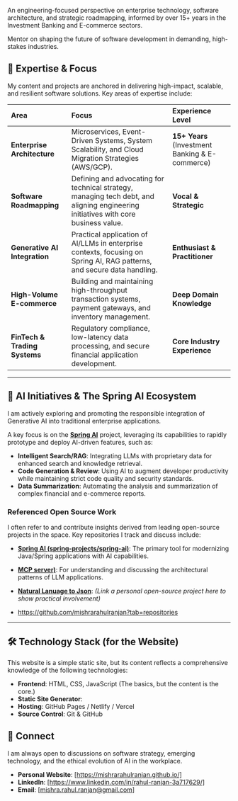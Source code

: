 
An engineering-focused perspective on enterprise technology, software architecture, and strategic roadmapping, informed by over 15+ years in the Investment Banking and E-commerce sectors.

Mentor on shaping the future of software development in demanding, high-stakes industries.

## 🚀 Expertise & Focus

My content and projects are anchored in delivering high-impact, scalable, and resilient software solutions. Key areas of expertise include:

| Area | Focus | Experience Level |
| :--- | :--- | :--- |
| **Enterprise Architecture** | Microservices, Event-Driven Systems, System Scalability, and Cloud Migration Strategies (AWS/GCP). | **15+ Years** (Investment Banking & E-commerce) |
| **Software Roadmapping** | Defining and advocating for technical strategy, managing tech debt, and aligning engineering initiatives with core business value. | **Vocal & Strategic** |
| **Generative AI Integration** | Practical application of AI/LLMs in enterprise contexts, focusing on Spring AI, RAG patterns, and secure data handling. | **Enthusiast & Practitioner** |
| **High-Volume E-commerce** | Building and maintaining high-throughput transaction systems, payment gateways, and inventory management. | **Deep Domain Knowledge** |
| **FinTech & Trading Systems** | Regulatory compliance, low-latency data processing, and secure financial application development. | **Core Industry Experience** |

---

## 🤖 AI Initiatives & The Spring AI Ecosystem

I am actively exploring and promoting the responsible integration of Generative AI into traditional enterprise applications.

A key focus is on the **[Spring AI](https://github.com/mishrarahulranjan/ai-practise)** project, leveraging its capabilities to rapidly prototype and deploy AI-driven features, such as:

* **Intelligent Search/RAG**: Integrating LLMs with proprietary data for enhanced search and knowledge retrieval.
* **Code Generation & Review**: Using AI to augment developer productivity while maintaining strict code quality and security standards.
* **Data Summarization**: Automating the analysis and summarization of complex financial and e-commerce reports.

### Referenced Open Source Work

I often refer to and contribute insights derived from leading open-source projects in the space. Key repositories I track and discuss include:

* **[Spring AI (spring-projects/spring-ai)](https://github.com/mishrarahulranjan/ai-practise)**: The primary tool for modernizing Java/Spring applications with AI capabilities.
* **[MCP server)](https://github.com/mishrarahulranjan/spring-ai-mcp-server)**: For understanding and discussing the architectural patterns of LLM applications.
* **[Natural Lanuage to Json](https://github.com/mishrarahulranjan/nl2json-ai-service)**: *(Link a personal open-source project here to show practical involvement)*

* https://github.com/mishrarahulranjan?tab=repositories

---

## 🛠️ Technology Stack (for the Website)

This website is a simple static site, but its content reflects a comprehensive knowledge of the following technologies:

* **Frontend**: HTML, CSS, JavaScript (The basics, but the content is the core.)
* **Static Site Generator**: 
* **Hosting**: GitHub Pages / Netlify / Vercel
* **Source Control**: Git & GitHub

## 📧 Connect

I am always open to discussions on software strategy, emerging technology, and the ethical evolution of AI in the workplace.

* **Personal Website**: [https://mishrarahulranjan.github.io/]
* **LinkedIn**: [https://www.linkedin.com/in/rahul-ranjan-3a717629/]
* **Email**: [mishra.rahul.ranjan@gmail.com]
